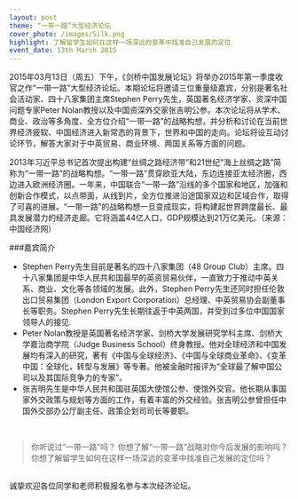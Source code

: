 ```yaml
---
layout: post
theme: “一带一路”大型经济论坛
cover_photo: /images/Silk.png
highlight: 了解留学生如何在这样一场深远的变革中找准自己发展的定位
event_date: 13th March 2015
---
```



2015年03月13日（周五）下午，《剑桥中国发展论坛》将举办2015年第一季度收官之作“一带一路”大型经济论坛。本期论坛将邀请三位重量级嘉宾，分别是著名社会活动家、四十八家集团主席Stephen Perry先生，英国著名经济学家、资深中国问题专家Peter Nolan教授以及中国资深外交家张吉明公参。本次论坛将从学术、商业、政治等多角度、全方位介绍“一带一路”的战略构想，并分析和讨论在当前世界经济疲软、中国经济进入新常态的背景下，世界和中国的走向。论坛将设互动讨论环节，解答大家对于中英贸易、商业环境、两国关系等方面的问题。

2013年习近平总书记首次提出构建“丝绸之路经济带”和21世纪“海上丝绸之路”简称为“一带一路”的战略构想。“一带一路”贯穿欧亚大陆，东边连接亚太经济圈，西边进入欧洲经济圈。一年来，中国联合“一带一路”沿线的多个国家和地区，加强和创新合作模式，以点带面，从线到片，全方位推进沿途国家双边和区域合作，取得了可喜的进展。“一带一路”的战略构想一旦变成现实，将构建起世界跨度最长、最具发展潜力的经济走廊。它将涵盖44亿人口，GDP规模达到21万亿美元。（来源：中国经济网）

###嘉宾简介

<ul>

<li>
Stephen Perry先生目前是著名的四十八家集团（48 Group Club）主席。四十八家集团是中华人民共和国最早的英资贸易伙伴，一直致力于推动中英关系、商业、文化等各领域的发展。此外，Stephen Perry先生还同时担任伦敦出口贸易集团（London Export Corporation）总经理、中英贸易协会副董事长等职务。Stephen Perry先生长期往返于中英两国，并受到过多位中国国家领导人的接见.
</li>

<li>
Peter Nolan教授是英国著名经济学家、剑桥大学发展研究学科主席、剑桥大学嘉治商学院（Judge Business School）终身教授。他对全球经济和中国发展均有深入的研究，著有《中国与全球经济》、《中国与全球商业革命》、《变革中国：全球化，转型与发展》等专著。他被金融时报评为“全球最了解中国公司以及其国际竞争力的专家”。
</li>

<li>
张吉明先生是中华人民共和国驻英国大使馆公参、使馆外交官。他长期从事国家外交政策与规划等方面的工作，有着丰富的外交经验。张吉明公参曾担任中国外交部办公厅副主任、政策企划司司长等要职。
</li>

</ul>
<br>

<blockquote>
			你听说过“一带一路”吗？
			你想了解“一带一路”战略对你今后发展的影响吗？
			你想了解留学生如何在这样一场深远的变革中找准自己发展的定位吗？
</blockquote>

<h2 class="section-heading"></h2>
<p>
诚挚欢迎各位同学和老师积极报名参与本次经济论坛。
</p>